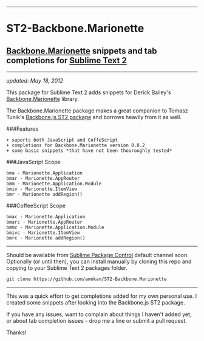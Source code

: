 ----
# ST2-Backbone.Marionette

## [Backbone.Marionette](http://derickbailey.github.com/backbone.marionette/) snippets and tab completions for [Sublime Text 2](http://www.sublimetext.com/2)
----  
*updated: May 18, 2012*
  
This package for Sublime Text 2 adds snippets for Derick Bailey's [Backbone.Marionette](http://derickbailey.github.com/backbone.marionette/) library.  

The Backbone.Marionette package makes a great companion to Tomasz Tunik's [Backbone.js ST2 package](https://github.com/tomasztunik/Sublime-Text-2-Backbone.js-package) and borrows heavily from it as well.

###Features
    
    + suports both JavaScript and CoffeScript
    + completions for Backbone.Marionette version 0.8.2
    + some basic snippets *that have not been thouroughly tested*

###JavaScript Scope
    
    bma - Marionette.Application
    bmar - Marionette.AppRouter
    bmm - Marionette.Application.Module
    bmiv - Marionette.ItemView
    bmr - Marionette addRegion()
  
###CoffeeScript Scope  
        
    bmac - Marionette.Application
    bmarc - Marionette.AppRouter
    bmmc - Marionette.Application.Module
    bmivc - Marionette.ItemView
    bmrc - Marionette addRegion()

----

Should be available from [Sublime Package Control](http://wbond.net/sublime_packages/package_control) default channel soon. Optionally (or until then), you can install manually by cloning this repo and copying to your Sublime Text 2 packages folder.
  
`git clone https://github.com/amokan/ST2-Backbone.Marionette`

----

This was a quick effort to get completions added for my own personal use. I created some snippets after looking into the Backbone.js ST2 package. 
  
If you have any issues, want to complain about things I haven't added yet, or about tab completion issues - drop me a line or submit a pull request. 
  
Thanks!